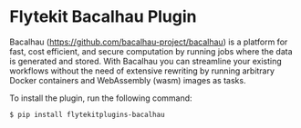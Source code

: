 
# Flytekit Bacalhau Plugin

Bacalhau (https://github.com/bacalhau-project/bacalhau) is a platform for fast, cost efficient, and secure computation by running jobs where the data is generated and stored. With Bacalhau you can streamline your existing workflows without the need of extensive rewriting by running arbitrary Docker containers and WebAssembly (wasm) images as tasks.

To install the plugin, run the following command:

```bash
$ pip install flytekitplugins-bacalhau
```
